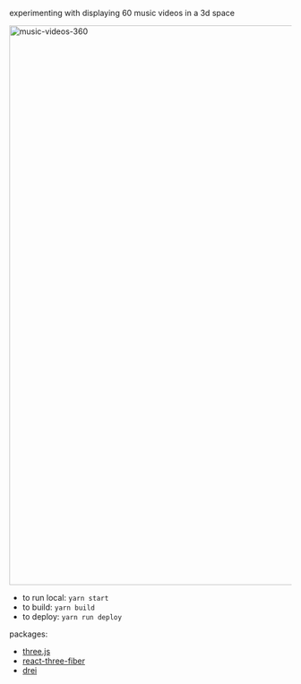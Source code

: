 experimenting with displaying 60 music videos in a 3d space

<img width="1000" alt="music-videos-360" src="https://vidyagiri.com/images/mv-360.gif">

- to run local: `yarn start`
- to build: `yarn build`
- to deploy: `yarn run deploy`

packages:

- [three.js](https://threejs.org/)
- [react-three-fiber](https://github.com/pmndrs/react-three-fiber)
- [drei](https://github.com/pmndrs/drei)
